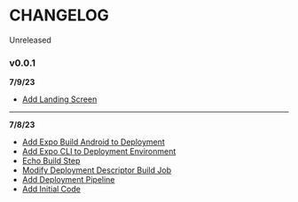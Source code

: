 # CHANGELOG
Unreleased

### v0.0.1

**7/9/23**

- [Add Landing Screen](#15)

---

**7/8/23**

- [Add Expo Build Android to Deployment](#11)
- [Add Expo CLI to Deployment Environment](#9)
- [Echo Build Step](#7)
- [Modify Deployment Descriptor Build Job](#5)
- [Add Deployment Pipeline](#3)
- [Add Initial Code](#1)
